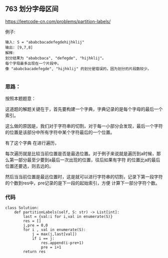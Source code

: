 ## 763  划分字母区间

https://leetcode-cn.com/problems/partition-labels/

例子:
```
输入: S = "ababcbacadefegdehijhklij"
输出: [9,7,8]
解释:
划分结果为 "ababcbaca", "defegde", "hijhklij"。
每个字母最多出现在一个片段中。
像 "ababcbacadefegde", "hijhklij" 的划分是错误的，因为划分的片段数较少。
 
```
### 思路：

按照本题题意：
 
这道题的解题关键在于，首先要构建一个字典，字典记录的是每个字母的最后一个索引。

这么做的原因是，我们对于字符串的切割，对于每一小部分会发现，最后一个字符的位置是该部分中所有字符中某个字符最后的一个位置。

有了这个字典 在进行遍历，

每次遍历就是比较当前位置是否是最选位置。对于例子来说就是遍历到a时候，那么第一部分最至少要到a最后一次出现的位置，往后如果有字符
的位置比a的最后位置还要选，则去远的。

然后当当前位置是最远位置时，这是就可以进行字符串的切割，记录下第一段字符的个数到res中，pre记录的是下一段的起始索引，方便
计算下一部分字符个数。
 
### 代码
```
class Solution:
    def partitionLabels(self, S: str) -> List[int]:
        last = {val:i for i,val in enumerate(S)}
        res = []
        j,pre = 0,0
        for i , val in enumerate(S):
            j = max(j,last[val])
            if i == j:
                res.append(i-pre+1)
                pre = i+1
        return res
```